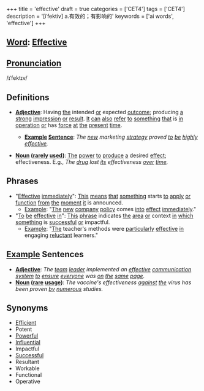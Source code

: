+++
title = 'effective'
draft = true
categories = ['CET4']
tags = ['CET4']
description = '[iˈfektiv] a.有效的；有影响的'
keywords = ['ai words', 'effective']
+++

## [Word](/en/post/word/): [Effective](/en/post/effective/)

## [Pronunciation](/en/post/pronunciation/)
/ɪˈfektɪv/

## Definitions
- **[Adjective](/en/post/adjective/)**: Having [the](/en/post/the/) intended [or](/en/post/or/) expected [outcome](/en/post/outcome/); producing [a](/en/post/a/) [strong](/en/post/strong/) [impression](/en/post/impression/) [or](/en/post/or/) [result](/en/post/result/). [It](/en/post/it/) [can](/en/post/can/) [also](/en/post/also/) [refer](/en/post/refer/) [to](/en/post/to/) [something](/en/post/something/) [that](/en/post/that/) is [in](/en/post/in/) [operation](/en/post/operation/) [or](/en/post/or/) has [force](/en/post/force/) [at](/en/post/at/) [the](/en/post/the/) [present](/en/post/present/) [time](/en/post/time/). 

  - **[Example](/en/post/example/) [Sentence](/en/post/sentence/)**: _The [new](/en/post/new/) marketing [strategy](/en/post/strategy/) proved [to](/en/post/to/) [be](/en/post/be/) [highly](/en/post/highly/) [effective](/en/post/effective/)._
  
- **[Noun](/en/post/noun/) ([rarely](/en/post/rarely/) [used](/en/post/used/))**: [The](/en/post/the/) [power](/en/post/power/) [to](/en/post/to/) [produce](/en/post/produce/) [a](/en/post/a/) desired [effect](/en/post/effect/); effectiveness. E.g., _The [drug](/en/post/drug/) lost [its](/en/post/its/) effectiveness [over](/en/post/over/) [time](/en/post/time/)._

## Phrases
- "[Effective](/en/post/effective/) [immediately](/en/post/immediately/)": [This](/en/post/this/) [means](/en/post/means/) [that](/en/post/that/) [something](/en/post/something/) starts [to](/en/post/to/) [apply](/en/post/apply/) [or](/en/post/or/) [function](/en/post/function/) [from](/en/post/from/) [the](/en/post/the/) [moment](/en/post/moment/) [it](/en/post/it/) is announced.
  - [Example](/en/post/example/): "[The](/en/post/the/) [new](/en/post/new/) [company](/en/post/company/) [policy](/en/post/policy/) comes [into](/en/post/into/) [effect](/en/post/effect/) [immediately](/en/post/immediately/)."
- "[To](/en/post/to/) [be](/en/post/be/) [effective](/en/post/effective/) [in](/en/post/in/)": [This](/en/post/this/) [phrase](/en/post/phrase/) indicates [the](/en/post/the/) [area](/en/post/area/) [or](/en/post/or/) context [in](/en/post/in/) [which](/en/post/which/) [something](/en/post/something/) is [successful](/en/post/successful/) [or](/en/post/or/) impactful.
  - [Example](/en/post/example/): "[The](/en/post/the/) teacher's methods were [particularly](/en/post/particularly/) [effective](/en/post/effective/) [in](/en/post/in/) engaging [reluctant](/en/post/reluctant/) learners."

## [Example](/en/post/example/) Sentences
- **[Adjective](/en/post/adjective/)**: _The [team](/en/post/team/) [leader](/en/post/leader/) implemented an [effective](/en/post/effective/) [communication](/en/post/communication/) [system](/en/post/system/) [to](/en/post/to/) [ensure](/en/post/ensure/) [everyone](/en/post/everyone/) was [on](/en/post/on/) [the](/en/post/the/) [same](/en/post/same/) [page](/en/post/page/)._
- **[Noun](/en/post/noun/) ([rare](/en/post/rare/) [usage](/en/post/usage/))**: _The vaccine's effectiveness [against](/en/post/against/) [the](/en/post/the/) virus has been proven [by](/en/post/by/) [numerous](/en/post/numerous/) studies._

## Synonyms
- [Efficient](/en/post/efficient/)
- Potent
- [Powerful](/en/post/powerful/)
- [Influential](/en/post/influential/)
- Impactful
- [Successful](/en/post/successful/)
- Resultant
- Workable
- Functional
- Operative
